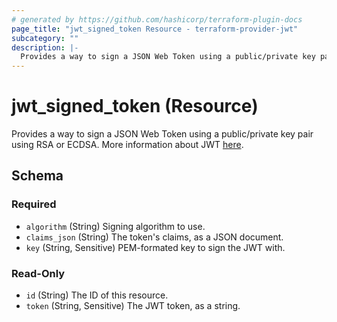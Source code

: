 ```yaml
---
# generated by https://github.com/hashicorp/terraform-plugin-docs
page_title: "jwt_signed_token Resource - terraform-provider-jwt"
subcategory: ""
description: |-
  Provides a way to sign a JSON Web Token using a public/private key pair using RSA or ECDSA. More information about JWT here https://jwt.io/introduction/.
---
```


# jwt_signed_token (Resource)

Provides a way to sign a JSON Web Token using a public/private key pair using RSA or ECDSA. More information about JWT [here](https://jwt.io/introduction/).



<!-- schema generated by tfplugindocs -->
## Schema

### Required

- `algorithm` (String) Signing algorithm to use.
- `claims_json` (String) The token's claims, as a JSON document.
- `key` (String, Sensitive) PEM-formated key to sign the JWT with.

### Read-Only

- `id` (String) The ID of this resource.
- `token` (String, Sensitive) The JWT token, as a string.


